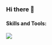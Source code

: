 ### Hi there 👋


<h4>Skills and Tools: </h4>
<div display="flex">
<img src="https://skillicons.dev/icons?i=git,bootstrap,symfony,html,css,js,react,mongodb,github,php,java,linux,mysql,nodejs,vscode&perline=20" />
</div>


<!--
**dieego17/dieego17** is a ✨ _special_ ✨ repository because its `README.md` (this file) appears on your GitHub profile.

Here are some ideas to get you started:

- 🔭 I’m currently working on ...
- 🌱 I’m currently learning ...
- 👯 I’m looking to collaborate on ...
- 🤔 I’m looking for help with ...
- 💬 Ask me about ...
- 📫 How to reach me: ...
- 😄 Pronouns: ...
- ⚡ Fun fact: ...
-->
